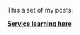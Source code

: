 This a set of my posts:

[**Service learning here**](https://nordiechcharfi.github.io/2018-05-18-A%20service-learning-trip-to-the-heart-of-Appalachia/)